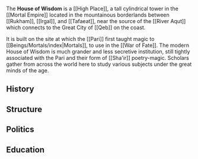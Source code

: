 The **House of Wisdom** is a [[High Place]], a tall cylindrical tower in the [[Mortal Empire]] located in the mountainous borderlands between [[Rukham]], [[Irgal]], and [[Tafaeat]], near the source of the [[River Aqut]] which connects to the Great City of [[Qeb]] on the coast.

It is built on the site at which the [[Pari]] first taught magic to [[Beings/Mortals/index|Mortals]], to use in the [[War of Fate]]. The modern House of Wisdom is much grander and less secretive institution, still tightly associated with the Pari and their form of [[Sha'ir]] poetry-magic. Scholars gather from across the world here to study various subjects under the great minds of the age.

## History


## Structure


## Politics


## Education
